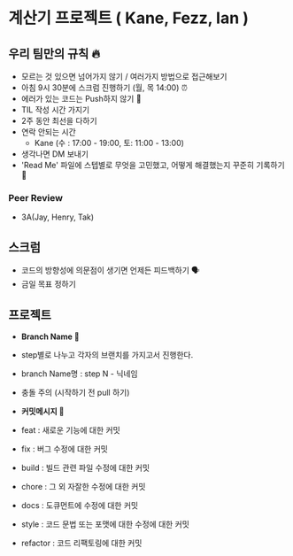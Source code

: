 # 계산기 프로젝트 ( Kane, Fezz, Ian )

## 우리 팀만의 규칙 🔥

- 모르는 것 있으면 넘어가지 않기 / 여러가지 방법으로 접근해보기
- 아침 9시 30분에 스크럼 진행하기 (월, 목 14:00) ⏰
- 에러가 있는 코드는 Push하지 않기 🚫
- TIL 작성 시간 가지기
- 2주 동안 최선을 다하기
- 연락 안되는 시간
    - Kane (수 : 17:00 - 19:00, 토: 11:00 - 13:00)
- 생각나면 DM 보내기
- 'Read Me' 파일에 스텝별로 무엇을 고민했고, 어떻게 해결했는지 꾸준히 기록하기 📑

### Peer Review

- 3A(Jay, Henry, Tak)

## 스크럼

- 코드의 방향성에 의문점이 생기면 언제든 피드백하기 🗣
- 금일 목표 정하기

## 프로젝트

- **Branch Name 🌳**
- step별로 나누고 각자의 브랜치를 가지고서 진행한다.
- branch Name명 : step N - 닉네임
- 충돌 주의 (시작하기 전 pull 하기)

- **커밋메시지 📝**
- feat : 새로운 기능에 대한 커밋
- fix : 버그 수정에 대한 커밋
- build : 빌드 관련 파일 수정에 대한 커밋
- chore : 그 외 자잘한 수정에 대한 커밋
- docs : 도큐먼트에 수정에 대한 커밋
- style : 코드 문법 또는 포맷에 대한 수정에 대한 커밋
- refactor : 코드 리팩토링에 대한 커밋
